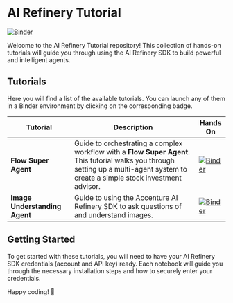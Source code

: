 # AI Refinery Tutorial

[![Binder](https://mybinder.org/badge_logo.svg)](https://mybinder.org/v2/gh/eugenesiow/airefinery-tutorial/HEAD)

Welcome to the AI Refinery Tutorial repository! This collection of hands-on tutorials will guide you through using the AI Refinery SDK to build powerful and intelligent agents.

## Tutorials

Here you will find a list of the available tutorials. You can launch any of them in a Binder environment by clicking on the corresponding badge.

| Tutorial | Description | Hands On |
|---|---|---|
| **Flow Super Agent** | Guide to orchestrating a complex workflow with a **Flow Super Agent**. This tutorial walks you through setting up a multi-agent system to create a simple stock investment advisor. | [![Binder](https://mybinder.org/badge_logo.svg)](https://mybinder.org/v2/gh/eugenesiow/airefinery-tutorial/HEAD?urlpath=%2Fdoc%2Ftree%2Fflow-super-agent.ipynb) |
| **Image Understanding Agent** | Guide to using the Accenture AI Refinery SDK to ask questions of and understand images. | [![Binder](https://mybinder.org/badge_logo.svg)](https://mybinder.org/v2/gh/eugenesiow/airefinery-tutorial/HEAD?urlpath=%2Fdoc%2Ftree%2Fimage-understanding-agent.ipynb) |

## Getting Started

To get started with these tutorials, you will need to have your AI Refinery SDK credentials (account and API key) ready. Each notebook will guide you through the necessary installation steps and how to securely enter your credentials.

Happy coding! 🚀